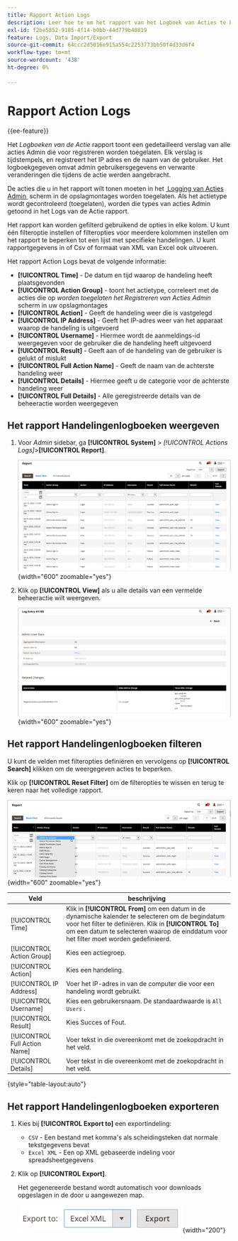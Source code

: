 ```yaml
---
title: Rapport Action Logs
description: Leer hoe te om het rapport van het Logboek van Acties te bekijken, te filtreren en uit te voeren, dat een gedetailleerd verslag van alle logboek-toegelaten acties Admin verstrekt.
exl-id: f2be5852-9185-4f14-b0bb-44d779b40819
feature: Logs, Data Import/Export
source-git-commit: 64ccc2d5016e915a554c2253773bb50f4d33d6f4
workflow-type: tm+mt
source-wordcount: '438'
ht-degree: 0%

---
```


# Rapport Action Logs

{{ee-feature}}

Het _Logboeken van de Actie_ rapport toont een gedetailleerd verslag van alle acties Admin die voor registreren worden toegelaten. Elk verslag is tijdstempels, en registreert het IP adres en de naam van de gebruiker. Het logboekgegeven omvat admin gebruikersgegevens en verwante veranderingen die tijdens de actie werden aangebracht.

De acties die u in het rapport wilt tonen moeten in het [&#x200B; Logging van Acties Admin &#x200B;](action-log.md) scherm in de opslagmontages worden toegelaten. Als het actietype wordt gecontroleerd (toegelaten), worden die types van acties Admin getoond in het Logs van de Actie rapport.

Het rapport kan worden gefilterd gebruikend de opties in elke kolom. U kunt één filteroptie instellen of filteropties voor meerdere kolommen instellen om het rapport te beperken tot een lijst met specifieke handelingen. U kunt rapportgegevens in of Csv of formaat van XML van Excel ook uitvoeren.

Het rapport Action Logs bevat de volgende informatie:

- **[!UICONTROL Time]** - De datum en tijd waarop de handeling heeft plaatsgevonden
- **[!UICONTROL Action Group]** - toont het actietype, correleert met de acties die op _worden toegelaten het Registreren van Acties Admin_ scherm in uw opslagmontages
- **[!UICONTROL Action]** - Geeft de handeling weer die is vastgelegd
- **[!UICONTROL IP Address]** - Geeft het IP-adres weer van het apparaat waarop de handeling is uitgevoerd
- **[!UICONTROL Username]** - Hiermee wordt de aanmeldings-id weergegeven voor de gebruiker die de handeling heeft uitgevoerd
- **[!UICONTROL Result]** - Geeft aan of de handeling van de gebruiker is gelukt of mislukt
- **[!UICONTROL Full Action Name]** - Geeft de naam van de achterste handeling weer
- **[!UICONTROL Details]** - Hiermee geeft u de categorie voor de achterste handeling weer
- **[!UICONTROL Full Details]** - Alle geregistreerde details van de beheeractie worden weergegeven

## Het rapport Handelingenlogboeken weergeven

1. Voor _Admin_ sidebar, ga **[!UICONTROL System]** > _[!UICONTROL Actions Logs]_>**[!UICONTROL Report]**.

   ![&#x200B; Logboeken van de Actie &#x200B;](./assets/action-log-report.png){width="600" zoomable="yes"}

1. Klik op **[!UICONTROL View]** als u alle details van een vermelde beheeractie wilt weergeven.

   ![&#x200B; de ingangsdetails van het Logboek van de Actie &#x200B;](./assets/action-log-report-view.png){width="600" zoomable="yes"}

## Het rapport Handelingenlogboeken filteren

U kunt de velden met filteropties definiëren en vervolgens op **[!UICONTROL Search]** klikken om de weergegeven acties te beperken.

Klik op **[!UICONTROL Reset Filter]** om de filteropties te wissen en terug te keren naar het volledige rapport.

![&#x200B; het rapportfilters van het Logboek van de Actie &#x200B;](./assets/action-log-report-filters.png){width="600" zoomable="yes"}

| Veld | beschrijving |
|--- |--- |
| [!UICONTROL Time] | Klik in **[!UICONTROL From]** om een datum in de dynamische kalender te selecteren om de begindatum voor het filter te definiëren. Klik in **[!UICONTROL To]** om een datum te selecteren waarop de einddatum voor het filter moet worden gedefinieerd. |
| [!UICONTROL Action Group] | Kies een actiegroep. |
| [!UICONTROL Action] | Kies een handeling. |
| [!UICONTROL IP Address] | Voer het IP-adres in van de computer die voor een handeling wordt gebruikt. |
| [!UICONTROL Username] | Kies een gebruikersnaam. De standaardwaarde is `All Users` . |
| [!UICONTROL Result] | Kies Succes of Fout. |
| [!UICONTROL Full Action Name] | Voer tekst in die overeenkomt met de zoekopdracht in het veld. |
| [!UICONTROL Details] | Voer tekst in die overeenkomt met de zoekopdracht in het veld. |

{style="table-layout:auto"}

## Het rapport Handelingenlogboeken exporteren

1. Kies bij **[!UICONTROL Export to]** een exportindeling:

   - `CSV` - Een bestand met komma&#39;s als scheidingsteken dat normale tekstgegevens bevat
   - `Excel XML` - Een op XML gebaseerde indeling voor spreadsheetgegevens

1. Klik op **[!UICONTROL Export]**.

   Het gegenereerde bestand wordt automatisch voor downloads opgeslagen in de door u aangewezen map.

   ![&#x200B; Logboekrapportuitvoer van de Actie &#x200B;](./assets/action-log-report-export.png){width="200"}
